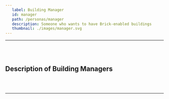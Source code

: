 ```yaml
---
   label: Building Manager
   id: manager
   path: /personas/manager
   description: Someone who wants to have Brick-enabled buildings
   thumbnail: ./images/manager.svg
---
```


---
<br><br/>
## Description of Building Managers

<br><br/>

---